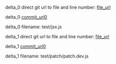 delta_0 direct git url to file and line number: [file_url](https://www.github.com/preactjs/preact-render-to-string/commit/767c884a35a5818b5611a0b895a737a327079b17/#diff-b5a43a6c046c649748bae6e4012feb43756fc35362e8a403bab4f8a594082283L61)

delta_0 [commit_url0](https://www.github.com/preactjs/preact-render-to-string/commit/767c884a35a5818b5611a0b895a737a327079b17)

delta_0 filename: test/jsx.js



delta_1 direct git url to file and line number: [file_url](https://www.github.com/gaearon/react-hot-loader/commit/12b91c6c319339b00c5c6070118ac7c0349f80c4/#diff-7ebfe3ef48f898aa13adecd057e5b6c6d5695766a6bc82f7dd2ed0a7378989f8L6)

delta_1 [commit_url0](https://www.github.com/gaearon/react-hot-loader/commit/12b91c6c319339b00c5c6070118ac7c0349f80c4)

delta_1 filename: test/patch/patch.dev.js



